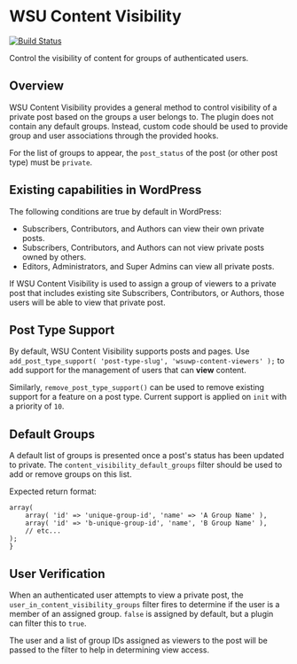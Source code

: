 # WSU Content Visibility

[![Build Status](https://travis-ci.org/washingtonstateuniversity/WSUWP-Content-Visibility.svg?branch=master)](https://travis-ci.org/washingtonstateuniversity/WSUWP-Content-Visibility)

Control the visibility of content for groups of authenticated users.

## Overview

WSU Content Visibility provides a general method to control visibility of a private post based on the groups a user belongs to. The plugin does not contain any default groups. Instead, custom code should be used to provide group and user associations through the provided hooks.

For the list of groups to appear, the `post_status` of the post (or other post type) must be `private`.

## Existing capabilities in WordPress

The following conditions are true by default in WordPress:

* Subscribers, Contributors, and Authors can view their own private posts.
* Subscribers, Contributors, and Authors can not view private posts owned by others.
* Editors, Administrators, and Super Admins can view all private posts.

If WSU Content Visibility is used to assign a group of viewers to a private post that includes existing site Subscribers, Contributors, or Authors, those users will be able to view that private post.

## Post Type Support

By default, WSU Content Visibility supports posts and pages. Use `add_post_type_support( 'post-type-slug', 'wsuwp-content-viewers' );` to add support for the management of users that can **view** content.

Similarly, `remove_post_type_support()` can be used to remove existing support for a feature on a post type. Current support is applied on `init` with a priority of `10`.

## Default Groups

A default list of groups is presented once a post's status has been updated to private. The `content_visibility_default_groups` filter should be used to add or remove groups on this list.

Expected return format:

```
array(
    array( 'id' => 'unique-group-id', 'name' => 'A Group Name' ),
    array( 'id' => 'b-unique-group-id', 'name', 'B Group Name' ),
    // etc...
);
}
```

## User Verification

When an authenticated user attempts to view a private post, the `user_in_content_visibility_groups` filter fires to determine if the user is a member of an assigned group. `false` is assigned by default, but a plugin can filter this to `true`.

The user and a list of group IDs assigned as viewers to the post will be passed to the filter to help in determining view access.
